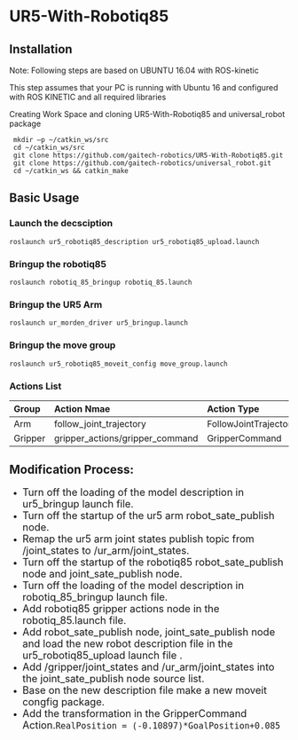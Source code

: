 # UR5-With-Robotiq85 #
## Installation ##

Note: Following steps are based on UBUNTU 16.04 with ROS-kinetic

This step assumes that your PC is running with Ubuntu 16 and configured with ROS KINETIC and all required libraries 

Creating Work Space and cloning UR5-With-Robotiq85 and universal_robot package

     mkdir –p ~/catkin_ws/src
     cd ~/catkin_ws/src
     git clone https://github.com/gaitech-robotics/UR5-With-Robotiq85.git
     git clone https://github.com/gaitech-robotics/universal_robot.git
     cd ~/catkin_ws && catkin_make

## Basic Usage ##
### Launch the decsciption ###
    roslaunch ur5_robotiq85_description ur5_robotiq85_upload.launch
### Bringup the robotiq85 ###
    roslaunch robotiq_85_bringup robotiq_85.launch
### Bringup the UR5 Arm ###
    roslaunch ur_morden_driver ur5_bringup.launch
### Bringup the move group ###
    roslaunch ur5_robotiq85_moveit_config move_group.launch   

### Actions List ###

| Group   | Action Nmae                     | Action Type           |
| :-------| :------------------------------ | :-------------------- |
| Arm     | follow_joint_trajectory         | FollowJointTrajectory | 
| Gripper | gripper_actions/gripper_command | GripperCommand        |

## Modification Process: ##

- <font size=4> Turn off the loading of the model description in ur5_bringup launch file. </font>
- <font size=4> Turn off the startup of the ur5 arm robot\_sate\_publish node. </font>
- <font size=4> Remap the ur5 arm joint states publish topic from /joint\_states to /ur\_arm/joint\_states. </font>
- <font size=4> Turn off the startup of the robotiq85 robot\_sate\_publish node and joint\_sate\_publish node. </font>
- <font size=4> Turn off the loading of the model description in robotiq\_85\_bringup launch file. </font>
- <font size=4> Add robotiq85 gripper actions node in the robotiq\_85.launch file. </font>
- <font size=4> Add robot\_sate\_publish node, joint\_sate\_publish node and load the new robot description file in the ur5\_robotiq85\_upload launch file . </font>
- <font size=4> Add /gripper/joint\_states and /ur\_arm/joint\_states into the joint\_sate\_publish node source list. </font>
- <font size=4> Base on the new description file make a new moveit congfig package. </font>
- <font size=4> Add the transformation in the GripperCommand Action.`RealPosition = (-0.10897)*GoalPosition+0.085`</font>


